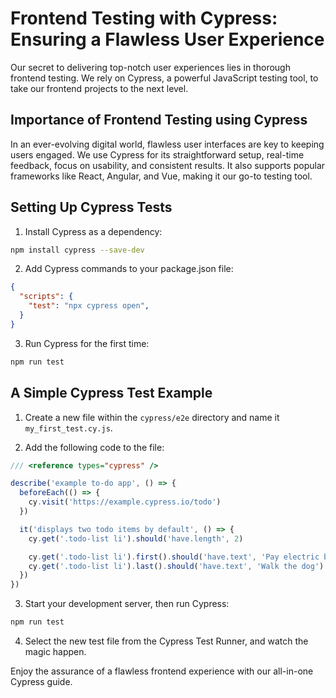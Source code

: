 # Frontend Testing with Cypress: Ensuring a Flawless User Experience

Our secret to delivering top-notch user experiences lies in thorough frontend testing. We rely on Cypress, a powerful JavaScript testing tool, to take our frontend projects to the next level.

## Importance of Frontend Testing using Cypress

In an ever-evolving digital world, flawless user interfaces are key to keeping users engaged. We use Cypress for its straightforward setup, real-time feedback, focus on usability, and consistent results. It also supports popular frameworks like React, Angular, and Vue, making it our go-to testing tool.

## Setting Up Cypress Tests

1. Install Cypress as a dependency:
```bash
npm install cypress --save-dev
```

2. Add Cypress commands to your package.json file:
```json
{
  "scripts": {
    "test": "npx cypress open",
  }
}
```

3. Run Cypress for the first time:
```bash
npm run test
```

## A Simple Cypress Test Example

1. Create a new file within the `cypress/e2e` directory and name it `my_first_test.cy.js`.

2. Add the following code to the file:

```javascript
/// <reference types="cypress" />

describe('example to-do app', () => {
  beforeEach(() => {
    cy.visit('https://example.cypress.io/todo')
  })

  it('displays two todo items by default', () => {
    cy.get('.todo-list li').should('have.length', 2)

    cy.get('.todo-list li').first().should('have.text', 'Pay electric bill')
    cy.get('.todo-list li').last().should('have.text', 'Walk the dog')
  })
})
```

3. Start your development server, then run Cypress:
```bash
npm run test
```

4. Select the new test file from the Cypress Test Runner, and watch the magic happen.

Enjoy the assurance of a flawless frontend experience with our all-in-one Cypress guide.
